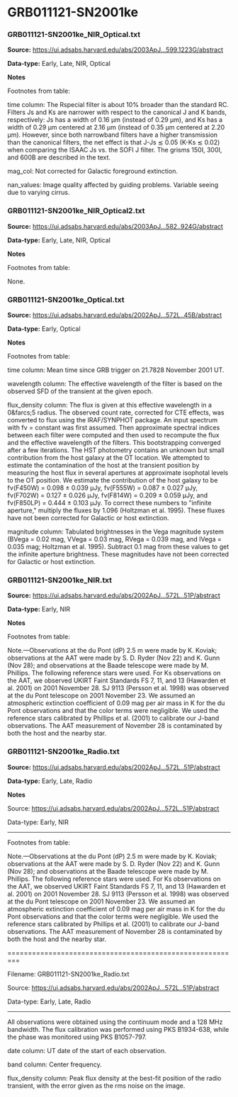 # GRB011121-SN2001ke


### GRB011121-SN2001ke_NIR_Optical.txt


**Source:** https://ui.adsabs.harvard.edu/abs/2003ApJ...599.1223G/abstract

**Data-type:** Early, Late, NIR, Optical

**Notes**

Footnotes from table:



time column: The Rspecial filter is about 10% broader than the standard RC. Filters Js and Ks are narrower with respect to the canonical J and K bands, respectively: Js has a width of 0.16 μm (instead of 0.29 μm), and Ks has a width of 0.29 μm centered at 2.16 μm (instead of 0.35 μm centered at 2.20 μm). However, since both narrowband filters have a higher transmission than the canonical filters, the net effect is that J-Js ≲ 0.05 (K-Ks ≲ 0.02) when comparing the ISAAC Js vs. the SOFI J filter. The grisms 150I, 300I, and 600B are described in the text.



mag_col: Not corrected for Galactic foreground extinction.



nan_values: Image quality affected by guiding problems. Variable seeing due to varying cirrus.

### GRB011121-SN2001ke_NIR_Optical2.txt


**Source:** https://ui.adsabs.harvard.edu/abs/2003ApJ...582..924G/abstract

**Data-type:** Early, Late, NIR, Optical

**Notes**

Footnotes from table:

None.

### GRB011121-SN2001ke_Optical.txt


**Source:** https://ui.adsabs.harvard.edu/abs/2002ApJ...572L..45B/abstract

**Data-type:** Early, Optical

**Notes**

Footnotes from table:



time column: Mean time since GRB trigger on 21.7828 November 2001 UT.



wavelength column: The effective wavelength of the filter is based on the observed SFD of the transient at the given epoch.



flux_density column: The flux is given at this effective wavelength in a 0&farcs;5 radius. The observed count rate, corrected for CTE effects, was converted to flux using the IRAF/SYNPHOT package. An input spectrum with fν = constant was first assumed. Then approximate spectral indices between each filter were computed and then used to recompute the flux and the effective wavelength of the filters. This bootstrapping converged after a few iterations. The HST photometry contains an unknown but small contribution from the host galaxy at the OT location. We attempted to estimate the contamination of the host at the transient position by measuring the host flux in several apertures at approximate isophotal levels to the OT position. We estimate the contribution of the host galaxy to be fν(F450W) = 0.098 ± 0.039 μJy, fν(F555W) = 0.087 ± 0.027 μJy, fν(F702W) = 0.127 ± 0.026 μJy, fν(F814W) = 0.209 ± 0.059 μJy, and fν(F850LP) = 0.444 ± 0.103 μJy. To correct these numbers to "infinite aperture," multiply the fluxes by 1.096 (Holtzman et al. 1995). These fluxes have not been corrected for Galactic or host extinction.



magnitude column: Tabulated brightnesses in the Vega magnitude system (BVega = 0.02 mag, VVega = 0.03 mag, RVega = 0.039 mag, and IVega = 0.035 mag; Holtzman et al. 1995). Subtract 0.1 mag from these values to get the infinite aperture brightness. These magnitudes have not been corrected for Galactic or host extinction.

### GRB011121-SN2001ke_NIR.txt


**Source:** https://ui.adsabs.harvard.edu/abs/2002ApJ...572L..51P/abstract

**Data-type:** Early, NIR

**Notes**

Footnotes from table:

Note.—Observations at the du Pont (dP) 2.5 m were made by K. Koviak; observations at the AAT were made by S. D. Ryder (Nov 22) and K. Gunn (Nov 28); and observations at the Baade telescope were made by M. Phillips. The following reference stars were used. For Ks observations on the AAT, we observed UKIRT Faint Standards FS 7, 11, and 13 (Hawarden et al. 2001) on 2001 November 28. SJ 9113 (Persson et al. 1998) was observed at the du Pont telescope on 2001 November 23. We assumed an atmospheric extinction coefficient of 0.09 mag per air mass in K for the du Pont observations and that the color terms were negligible. We used the reference stars calibrated by Phillips et al. (2001) to calibrate our J-band observations. The AAT measurement of November 28 is contaminated by both the host and the nearby star.

### GRB011121-SN2001ke_Radio.txt


**Source:** https://ui.adsabs.harvard.edu/abs/2002ApJ...572L..51P/abstract

**Data-type:** Early, Late, Radio

**Notes**

Source: https://ui.adsabs.harvard.edu/abs/2002ApJ...572L..51P/abstract

Data-type: Early, NIR

---------------------------------------------------------

Footnotes from table:

Note.—Observations at the du Pont (dP) 2.5 m were made by K. Koviak; observations at the AAT were made by S. D. Ryder (Nov 22) and K. Gunn (Nov 28); and observations at the Baade telescope were made by M. Phillips. The following reference stars were used. For Ks observations on the AAT, we observed UKIRT Faint Standards FS 7, 11, and 13 (Hawarden et al. 2001) on 2001 November 28. SJ 9113 (Persson et al. 1998) was observed at the du Pont telescope on 2001 November 23. We assumed an atmospheric extinction coefficient of 0.09 mag per air mass in K for the du Pont observations and that the color terms were negligible. We used the reference stars calibrated by Phillips et al. (2001) to calibrate our J-band observations. The AAT measurement of November 28 is contaminated by both the host and the nearby star.

=========================================================

Filename: GRB011121-SN2001ke_Radio.txt

Source: https://ui.adsabs.harvard.edu/abs/2002ApJ...572L..51P/abstract

Data-type: Early, Late, Radio

---------------------------------------------------------

All observations were obtained using the continuum mode and a 128 MHz bandwidth. The flux calibration was performed using PKS B1934-638, while the phase was monitored using PKS B1057-797.

date column: UT date of the start of each observation.

band column: Center frequency.

flux_density column: Peak flux density at the best-fit position of the radio transient, with the error given as the rms noise on the image.









